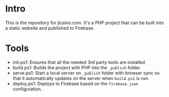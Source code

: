 # Intro
This is the repository for jlcalvo.com. It's a PHP project that can be built into a static website and published to Firebase.

# Tools
* init.ps1: Ensures that all the needed 3rd party tools are installed
* build.ps1: Builds the project with PHP into the `_publish` folder.
* serve.ps1: Start a local server on `_publish` folder with browser sync so that it automatically updates on the server when `build.ps1` is run.
* deploy.ps1: Deploys to Firebase based on the `firebase.json` configuration.
